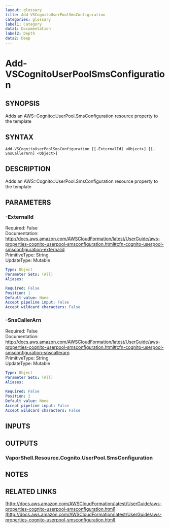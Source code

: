 ```yaml
---
layout: glossary
title: Add-VSCognitoUserPoolSmsConfiguration
categories: glossary
label1: Category
data1: Documentation
label2: Depth
data2: Deep
---
```


# Add-VSCognitoUserPoolSmsConfiguration

## SYNOPSIS
Adds an AWS::Cognito::UserPool.SmsConfiguration resource property to the template

## SYNTAX

```
Add-VSCognitoUserPoolSmsConfiguration [[-ExternalId] <Object>] [[-SnsCallerArn] <Object>]
```

## DESCRIPTION
Adds an AWS::Cognito::UserPool.SmsConfiguration resource property to the template

## PARAMETERS

### -ExternalId
Required: False    
Documentation: http://docs.aws.amazon.com/AWSCloudFormation/latest/UserGuide/aws-properties-cognito-userpool-smsconfiguration.html#cfn-cognito-userpool-smsconfiguration-externalid    
PrimitiveType: String    
UpdateType: Mutable

```yaml
Type: Object
Parameter Sets: (All)
Aliases: 

Required: False
Position: 1
Default value: None
Accept pipeline input: False
Accept wildcard characters: False
```

### -SnsCallerArn
Required: False    
Documentation: http://docs.aws.amazon.com/AWSCloudFormation/latest/UserGuide/aws-properties-cognito-userpool-smsconfiguration.html#cfn-cognito-userpool-smsconfiguration-snscallerarn    
PrimitiveType: String    
UpdateType: Mutable

```yaml
Type: Object
Parameter Sets: (All)
Aliases: 

Required: False
Position: 2
Default value: None
Accept pipeline input: False
Accept wildcard characters: False
```

## INPUTS

## OUTPUTS

### VaporShell.Resource.Cognito.UserPool.SmsConfiguration

## NOTES

## RELATED LINKS

[http://docs.aws.amazon.com/AWSCloudFormation/latest/UserGuide/aws-properties-cognito-userpool-smsconfiguration.html](http://docs.aws.amazon.com/AWSCloudFormation/latest/UserGuide/aws-properties-cognito-userpool-smsconfiguration.html)

